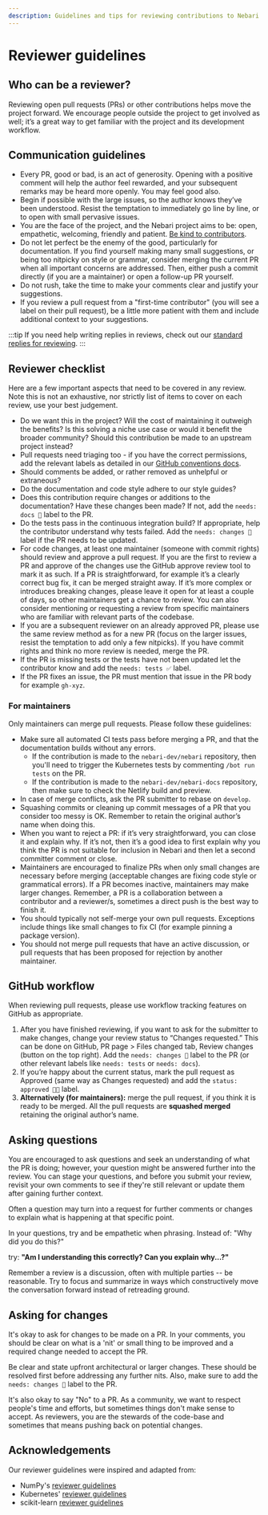 ```yaml
---
description: Guidelines and tips for reviewing contributions to Nebari
---
```


# Reviewer guidelines

## Who can be a reviewer?

Reviewing open pull requests (PRs) or other contributions helps move the project forward.
We encourage people outside the project to get involved as well; it’s a great way to get familiar with the project and
its development workflow.

## Communication guidelines

- Every PR, good or bad, is an act of generosity. Opening with a positive comment will help the author feel rewarded,
  and your subsequent remarks may be heard more openly. You may feel good also.
- Begin if possible with the large issues, so the author knows they’ve been understood.
  Resist the temptation to immediately go line by line, or to open with small pervasive issues.
- You are the face of the project, and the Nebari project aims to be: open, empathetic, welcoming, friendly and patient.
  [Be kind to contributors](https://youtu.be/tzFWz5fiVKU?t=49m30s).
- Do not let perfect be the enemy of the good, particularly for documentation. If you find yourself making many small suggestions,
  or being too nitpicky on style or grammar, consider merging the current PR when all important concerns are addressed.
  Then, either push a commit directly (if you are a maintainer) or open a follow-up PR yourself.
- Do not rush, take the time to make your comments clear and justify your suggestions.
- If you review a pull request from a "first-time contributor" (you will see a label on their pull request), be a little more patient with them and include additional context to your suggestions.

:::tip
If you need help writing replies in reviews, check out our [standard replies for reviewing][saved-replies].
:::

## Reviewer checklist

Here are a few important aspects that need to be covered in any review.
Note this is not an exhaustive, nor strictly list of items to cover on each review, use your best judgement.

- Do we want this in the project? Will the cost of maintaining it outweigh the benefits?
  Is this solving a niche use case or would it benefit the broader community? Should this contribution be made to an upstream project instead?
- Pull requests need triaging too - if you have the correct permissions,
  add the relevant labels as detailed in our [GitHub conventions docs][github-conventions].
- Should comments be added, or rather removed as unhelpful or extraneous?
- Do the documentation and code style adhere to our style guides?
- Does this contribution require changes or additions to the documentation? Have these changes been made? If not,
  add the `needs: docs 📖` label to the PR.
- Do the tests pass in the continuous integration build? If appropriate, help the contributor understand why tests failed.
  Add the `needs: changes 🧱` label if the PR needs to be updated.
- For code changes, at least one maintainer (someone with commit rights) should review and approve a pull request.
  If you are the first to review a PR and approve of the changes use the GitHub approve review tool to mark it as such.
  If a PR is straightforward, for example it’s a clearly correct bug fix, it can be merged straight away.
  If it’s more complex or introduces breaking changes, please leave it open for at least a couple of days, so other maintainers get a chance to review.
  You can also consider mentioning or requesting a review from specific maintainers who are familiar with relevant parts of the codebase.
- If you are a subsequent reviewer on an already approved PR, please use the same review method as for a new PR
  (focus on the larger issues, resist the temptation to add only a few nitpicks).
  If you have commit rights and think no more review is needed, merge the PR.
- If the PR is missing tests or the tests have not been updated let the contributor know and add the `needs: tests ✅` label.
- If the PR fixes an issue, the PR must mention that issue in the PR body for example `gh-xyz`.

### For maintainers

Only maintainers can merge pull requests. Please follow these guidelines:

- Make sure all automated CI tests pass before merging a PR, and that the documentation builds without any errors.
  - If the contribution is made to the `nebari-dev/nebari` repository, then you'll need to trigger the Kubernetes tests
    by commenting `/bot run tests` on the PR.
  - If the contribution is made to the `nebari-dev/nebari-docs` repository, then make sure to check the Netlify build and preview.
- In case of merge conflicts, ask the PR submitter to rebase on `develop`.
- Squashing commits or cleaning up commit messages of a PR that you consider too messy is OK.
  Remember to retain the original author’s name when doing this.
- When you want to reject a PR: if it’s very straightforward, you can close it and explain why. If it’s not,
  then it’s a good idea to first explain why you think the PR is not suitable for inclusion in Nebari and then let a second committer comment or close.
- Maintainers are encouraged to finalize PRs when only small changes are necessary before merging
  (acceptable changes are fixing code style or grammatical errors). If a PR becomes inactive, maintainers may make larger changes.
  Remember, a PR is a collaboration between a contributor and a reviewer/s, sometimes a direct push is the best way to finish it.
- You should typically not self-merge your own pull requests. Exceptions include things like small changes to fix CI
  (for example pinning a package version).
- You should not merge pull requests that have an active discussion, or pull requests that has been proposed for rejection
  by another maintainer.

## GitHub workflow

When reviewing pull requests, please use workflow tracking features on GitHub as appropriate.

1. After you have finished reviewing, if you want to ask for the submitter to make changes,
   change your review status to “Changes requested.” This can be done on GitHub, PR page > Files changed tab, Review changes (button on the top right).
   Add the `needs: changes 🧱` label to the PR (or other relevant labels like `needs: tests` or `needs: docs`).
2. If you’re happy about the current status, mark the pull request as Approved (same way as Changes requested) and add the `status: approved 💪🏾` label.
3. **Alternatively (for maintainers):** merge the pull request, if you think it is ready to be merged.
   All the pull requests are **squashed merged** retaining the original author’s name.

## Asking questions

You are encouraged to ask questions and seek an understanding of what the PR is doing; however, your question might be answered further into the review.
You can stage your questions, and before you submit your review, revisit your own comments to see if they're still relevant or update them after gaining further context.

Often a question may turn into a request for further comments or changes to explain what is happening at that specific point.

In your questions, try and be empathetic when phrasing. Instead of: "Why did you do this?"

try: **"Am I understanding this correctly? Can you explain why...?"**

Remember a review is a discussion, often with multiple parties -- be reasonable.
Try to focus and summarize in ways which constructively move the conversation forward instead of retreading ground.

## Asking for changes

It's okay to ask for changes to be made on a PR.
In your comments, you should be clear on what is a 'nit' or small thing to be improved and a required change needed to accept the PR.

Be clear and state upfront architectural or larger changes. These should be resolved first before addressing any further nits.
Also, make sure to add the `needs: changes 🧱` label to the PR.

It's also okay to say "No" to a PR. As a community, we want to respect people's time and efforts,
but sometimes things don't make sense to accept.
As reviewers, you are the stewards of the code-base and sometimes that means pushing back on potential changes.

## Acknowledgements

Our reviewer guidelines were inspired and adapted from:

- NumPy's [reviewer guidelines](https://numpy.org/devdocs/dev/reviewer_guidelines.html)
- Kubernetes' [reviewer guidelines](https://github.com/kubernetes/community/blob/master/contributors/guide/review-guidelines.md)
- scikit-learn [reviewer guidelines](https://scikit-learn.org/stable/developers/contributing.html#code-review-guidelines)

<!-- Internal links -->

[saved-replies]: ./saved-replies.md
[github-conventions]: community/maintainers/github-conventions.md
